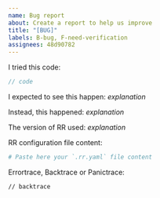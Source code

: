 ```yaml
---
name: Bug report
about: Create a report to help us improve
title: "[BUG]"
labels: B-bug, F-need-verification
assignees: 48d90782
---
```


<!--
    Thank you for filing a bug report! 🐛 Please provide a short summary of the bug,
    along with any information you feel relevant to replicating the bug.
-->

I tried this code:

```go
// code
```

I expected to see this happen: *explanation*

Instead, this happened: *explanation*

The version of RR used: *explanation*

RR configuration file content:

```yaml
# Paste here your `.rr.yaml` file content
```

Errortrace, Backtrace or Panictrace:

```text
// backtrace
```
